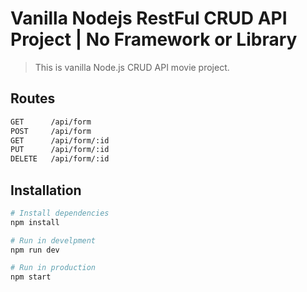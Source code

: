 # Vanilla Nodejs RestFul CRUD API Project | No Framework or Library
> This is vanilla Node.js CRUD API movie project.

## Routes
```bash
GET      /api/form
POST     /api/form
GET      /api/form/:id
PUT      /api/form/:id
DELETE   /api/form/:id

```

## Installation

```bash
# Install dependencies
npm install

# Run in develpment
npm run dev

# Run in production
npm start
```
